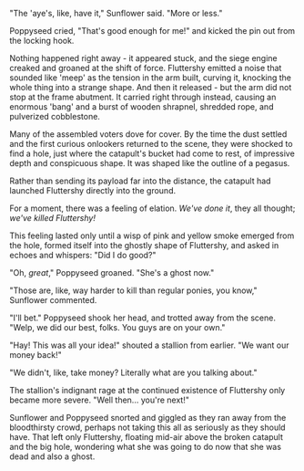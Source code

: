 "The 'aye's, like, have it," Sunflower said. "More or less."

Poppyseed cried, "That's good enough for me!" and kicked the pin out from the locking hook.

Nothing happened right away - it appeared stuck, and the siege engine creaked and groaned at the shift of force. Fluttershy emitted a noise that sounded like 'meep' as the tension in the arm built, curving it, knocking the whole thing into a strange shape. And then it released - but the arm did not stop at the frame abutment. It carried right through instead, causing an enormous 'bang' and a burst of wooden shrapnel, shredded rope, and pulverized cobblestone.

Many of the assembled voters dove for cover. By the time the dust settled and the first curious onlookers returned to the scene, they were shocked to find a hole, just where the catapult's bucket had come to rest, of impressive depth and conspicuous shape. It was shaped like the outline of a pegasus.

Rather than sending its payload far into the distance, the catapult had launched Fluttershy directly into the ground.

For a moment, there was a feeling of elation. *We've done it*, they all thought; *we've killed Fluttershy!*

This feeling lasted only until a wisp of pink and yellow smoke emerged from the hole, formed itself into the ghostly shape of Fluttershy, and asked in echoes and whispers: "Did I do good?"

"Oh, *great*," Poppyseed groaned. "She's a ghost now."

"Those are, like, way harder to kill than regular ponies, you know," Sunflower commented.

"I'll bet." Poppyseed shook her head, and trotted away from the scene. "Welp, we did our best, folks. You guys are on your own."

"Hay! This was all your idea!" shouted a stallion from earlier. "We want our money back!"

"We didn't, like, take money? Literally what are you talking about."

The stallion's indignant rage at the continued existence of Fluttershy only became more severe. "Well then... you're next!" 

Sunflower and Poppyseed snorted and giggled as they ran away from the bloodthirsty crowd, perhaps not taking this all as seriously as they should have. That left only Fluttershy, floating mid-air above the broken catapult and the big hole, wondering what she was going to do now that she was dead and also a ghost.